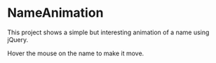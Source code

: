 # NameAnimation

This project shows a simple but interesting animation of a name using jQuery. 

Hover the mouse on the name to make it move.
